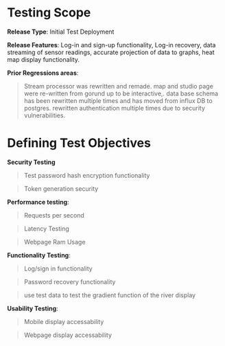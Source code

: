 
# Testing Scope

**Release Type**: Initial Test Deployment

**Release Features**: Log-in and sign-up functionality, Log-in recovery, data streaming of sensor readings, accurate projection of data to graphs, heat map display functionality.   

**Prior Regressions areas**: 
> Stream processor was rewritten and remade.
> map and studio page were re-written from gorund up to be interactive,.
> data base schema has been rewritten multiple times and has moved from influx DB to postgres.
> rewritten authentication multiple times due to security vulnerabilities.

# Defining Test Objectives

**Security Testing**

> Test password hash encryption functionality

> Token generation security

**Performance testing**:

> Requests per second

> Latency Testing 

> Webpage Ram Usage

**Functionality Testing**:

> Log/sign in functionality

> Password recovery functionality

> use test data to test the gradient function of the river display

**Usability Testing**:

> Mobile display accessability

> Webpage display accessability
